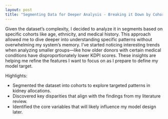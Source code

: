 ```yaml
---
layout: post
title: "Segmenting Data for Deeper Analysis - Breaking it Down by Cohorts"
---
```


Given the dataset’s complexity, I decided to analyze it in segments based on specific cohorts like age, ethnicity, and medical history. This approach allowed me to dive deeper into understanding specific patterns without overwhelming my system’s memory. I’ve started noticing interesting trends when analyzing smaller groups—like how older donors with certain medical conditions have disproportionately lower KDPI scores. These insights are helping me refine the features I want to focus on as I prepare to define my model target.

Highlights:
- Segmented the dataset into cohorts to explore targeted patterns in kidney allocations.
- Discovered key disparities that align with the findings from my literature review.
- Identified the core variables that will likely influence my model design later.
